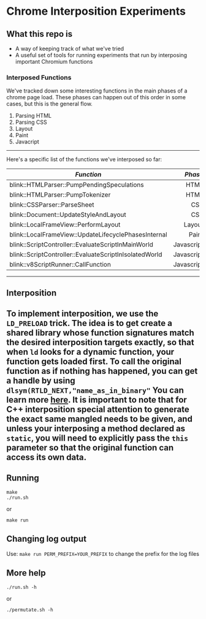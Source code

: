 # Chrome Interposition Experiments
## What this repo is
- A way of keeping track of what we've tried
- A useful set of tools for running experiments that run by interposing important Chromium functions

### Interposed Functions
We've tracked down some interesting functions in the main phases of a chrome page load.
These phases can happen out of this order in some cases, but this is the general flow.
1. Parsing HTML
2. Parsing CSS
3. Layout
4. Paint
5. Javacript

---
Here's a specific list of the functions we've interposed so far:

*Function* | *Phase*
|------|----:|
blink::HTMLParser::PumpPendingSpeculations | HTML
blink::HTMLParser::PumpTokenizer | HTML
blink::CSSParser::ParseSheet| CSS
blink::Document::UpdateStyleAndLayout| CSS
blink::LocalFrameView::PerformLayout | Layout
blink::LocalFrameView::UpdateLifecyclePhasesInternal | Paint
blink::ScriptController::EvaluateScriptInMainWorld | Javascript
blink::ScriptController::EvaluateScriptInIsolatedWorld | Javascript
blink::v8ScriptRunner::CallFunction | Javascript
---
## Interposition
To implement interposition, we use the `LD_PRELOAD` trick. The idea is to get create a shared library whose function signatures match the desired interposition
targets exactly, so that when `ld` looks for a dynamic function, your function gets loaded first. To call the original function as if nothing has happened,
you can get a handle by using `dlsym(RTLD_NEXT,"name_as_in_binary"` You can learn more [here](www.goldsborough.me/c/low-level/kernel/2016/08/29/16-48-53-the_-ld_preload-_trick/). It is important to note that for C++ interposition special attention to generate the exact same mangled needs to be given, and unless your interposing a method declared as `static`, you will need to explicitly pass the `this` parameter so that the original function can access its own data.
---
## Running
```
make
./run.sh
```
or
```
make run
```

## Changing log output
Use: `make run PERM_PREFIX=YOUR_PREFIX` to change the prefix for the log files

## More help
```
./run.sh -h
```
or
```
./permutate.sh -h
```

